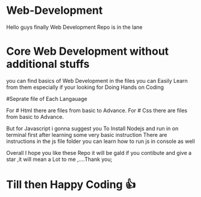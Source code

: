 # Web-Development
Hello guys finally Web Development Repo is in the lane
# Core Web Development without additional stuffs
you can find basics of Web Development in the files you can Easily Learn from them especially if your looking for Doing Hands on Coding

#Seprate file of Each Langauage

For # Html there are files from basic to Advance.
For # Css there are files from basic to Advance.

But for Javascript i gonna suggest you To Install Nodejs and run in on terminal first after learning some very basic instruction
There are instructions in the js file folder you can learn how to run js in console as well

Overall I hope you like these Repo it will be gald if you contibute and give a star ,it will mean a Lot to me ,....Thank you;

# Till then Happy Coding 👍
